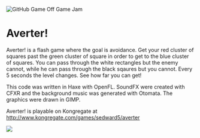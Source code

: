 ![GitHub Game Off Game Jam](https://f.cloud.github.com/assets/121322/1436486/25f88b78-4158-11e3-9b23-43596516362c.png)

# Averter!

Averter! is a flash game where the goal is avoidance. Get your red cluster of squares past the green cluster of square in order to get to the blue cluster of squares. You can pass through the white rectangles but the enemy cannot, while he can pass through the black sqaures but you cannot. Every 5 seconds the level changes. See how far you can get!

This code was written in Haxe with OpenFL. SoundFX were created with CFXR and the background music was generated with Otomata. The graphics were drawn in GIMP.

Averter! is playable on Kongregate at http://www.kongregate.com/games/sedward5/averter

![](http://www.kongregate.com/assets/screenshots/0044/9195/Screen_Shot_2013-11-14_at_2.48.41_PM.png)

